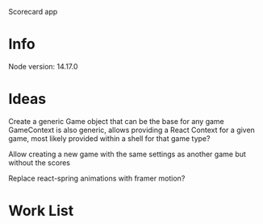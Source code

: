 Scorecard app

# Info

Node version: 14.17.0

# Ideas

Create a generic Game object that can be the base for any game
GameContext is also generic, allows providing a React Context for a given game, most likely provided within a shell for that game type?

Allow creating a new game with the same settings as another game but without the scores

Replace react-spring animations with framer motion?

# Work List
